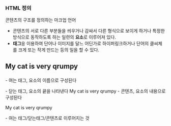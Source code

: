 ### HTML 정의 ###
콘텐츠의 구조를 정의하는 마크업 언어<br>
- 콘텐츠의 서로 다른 부분들을 씌우거나 감싸서 다른 형식으로 보이게 하거나 특정한 방식으로 동작하도록 하는 일련의 **요소**로 이루어져 있다.<br>
- **태그**응 이용하여 단어나 이미지를 달느 어딘가로 하이퍼링크하거나 단어의 클씨체를 크게 또는 작게 만드는 등의 일을 할 수 있다.<br>

## <p>My cat is very qrumpy</p> ##

<p> - 여는 태그, 요소의 이름으로 구성된다
</p> - 닫는 태그, 요소의 끝을 나타낸다
My cat is very qrumpy - 콘텐츠, 요소의 내용으로 구성된다
<p>My cat is very qrumpy</p> - 여는 태그/닫는태그/콘텐츠로 이루어지는 것

